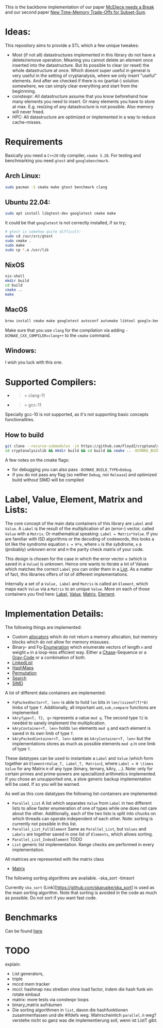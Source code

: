 This is the backbone implementation of our paper [McEliece needs a Break](https://eprint.iacr.org/2021/1634)
and our second paper [New Time-Memory Trade-Offs for Subset-Sum](https://eprint.iacr.org/2022/1329).

Ideas:
======

This repository aims to provide a STL which a few unique tweakes:
- Most (if not all) datastructures implemented in this library do not have a 
    delete/remove operation. Meaning you cannot delete an element once inserted
    into the datastructure. But its possible to clear (or reset) the whole 
    datastructure at once. Which doesnt super useful in general is very useful 
    in the setting of cryptanalysis, where we only insert "useful" elements.
    And after we checked if there is no (partial-) solution somewhere, we can
    simply clear everything and start from the beginnning.
- constexpr: All datastructure assume that you know beforehand how many elements
    you need to insert. Or many elements you have to store at max. E.g. resizing
    of any datastructure is not possible. Also memory will never freed.
- HPC: All datastructure are optimized or implemented in a way to reduce 
    cache-misses.

Requirements
============
Basically you need a `C++20` rdy compiler, `cmake 3.20`. For testing and 
benchmarking you need `gtest` and `googlebenchmark`.

## Arch Linux:
```bash
sudo pacman -S cmake make gtest benchmark clang
```

## Ubuntu 22.04:
```bash
sudo apt install libgtest-dev googletest cmake make 
```

It could be that `googletest` is not correctly installed, if so try;
```bash
# gtest is somehow quite difficult:
sudo cd /usr/src/gtest
sudo cmake .
sudo make
sudo cp *.a /usr/lib
```

## NixOS
```bash
nix-shell
mkdir build
cd build
cmake ..
make
```

## MacOS
```bash
brew install cmake make googletest autoconf automake libtool google-benchmark gcc libomp
```

Make sure that you use `clang` for the compilation via adding `-DCMAKE_CXX_COMPILER=clang++` 
to the `cmake` command.

## Windows: 
I wish you luck with this one.

Supported Compilers:
===================
- >= clang-11
- >= gcc-11

Specially gcc-10 is not supported, as it's not supporting basic concepts functionalities.

How to build
------
```bash
git clone --recurse-submodules -j4 https://github.com/FloydZ/cryptanalysislib
cd cryptanalysislib && mkdir build && cd build && cmake .. -DCMAKE_BUILD_TYPE=Release
```



A few notes on the cmake flags:
- for debugging you can also pass `-DCMAKE_BUILD_TYPE=Debug`.
- if you do not pass any flag (so neither `Debug`, nor `Release`) and optimized build without SIMD will be compiled


Label, Value, Element, Matrix and Lists: 
========================================
The core concept of the main data containers of this library are `Label` and 
`Value`. A `Label` is the result of the multiplication of an (error-) vector, 
called `Value` with a `Matrix`. Or mathematical speaking: `Label = Matrix*Value`.
If you are familiar with ISD algorithms or the decoding of codewords, this looks
a lot like the syndrome equation `s = H*e`, where `s` is the sybdrome, `e` a 
(probably) unknown error and `H` the parity check matrix of your code. 

This design is chosen for the case in which the error vector `e` (which is 
saved in a `Value`) is unknown. Hence one wants to iterate a lot of Values which 
matches the correct `Label` you can order them in a [List](TODO). As a matter 
of fact, this libraries offers of lot of different implementations. 

Internally a set of a `Value, Label` and `Matrix` is called an `Element`, which 
maps each `Value` via a `Matrix` to an unique `Value`. More on each of those 
containers you find here: [Label](TODO), [Value](TODO), [Matrix](TODO), 
[Element]().


Implementation Details:
=======================

The following things are implemented:
- Custom [allocators](./src/alloc/README.md) which do not return a memory 
    allocation, but memory blocks which do not allow for memory missuses.
- Binary- and Fq-[Enumeration](./src/combination/README.md) which enumerate vectors of length `n` and weight 
    `w` in a loop-less efficient way. Either a [Chase](TODO)-Sequence or a 
    [Gray-Code](TODO) or a combination of both. 
- [LinkedList](./src/container/linkedlist/README.md)
- [HashMaps](./src/container/hashmap/README.md)
- [Permutation](./src/permutation/README.md)
- [Search](./src/search/README.md)
- [SIMD](./src/simd/README.md)

A lot of different data containers are implemented:
- `FqPackedVector<T, len>` is able to hold `len` bits in `len/(sizeof(T)*8)` 
    limbs of type `T`. Additionally, all important `add,sub,compare` functions 
    are implemented
- `kAryType<T, T2, q>` represents a value `mod q`. The second type `T2` is 
    needed to sanely implement the multiplication.
- `kAryContainer<T, len>` holds `len` elements `mod q` and each element is 
    saved in its own limb of type `T`. 
- `kAryPackedContainer<T, len>` same as `kAryContainer<T, len>` but the 
    implementations stores as much as possible elements `mod q` in one limb of 
    type `T`.

These datatypes can be used to instantiate a `Label` and `Value` 
(which form together an `Element<Value_T, Label_T, Matrix>`), where 
`Label = H \times Value` for any Matrix `H` of any type (binary, ternary, 
kAry, ...).
Note: only for certain primes and prime-powers are speciallized arithmetics 
implemented. If you chose an unsupported one, a slow generic backup 
implementation will be used. If so you will be warned.

As well as this core datatypes the following list-containers are implemented:
- `Parallel_List` A list which separates `Value` from `Label` in two different
    lists to allow faster enumeration of one of types while one does not care 
    about the other. Additionally, each of the two lists is split into chucks 
    on which threads can operate independent of each other. Note: sorting is 
    currently not possible in this list.
- `Parallel_List_FullElement` Same as `Parallel_List`, but `Values` and 
    `Labels` are together saved in one list of `Elements`, which allows sorting. 
- `Parallel_List_IndexElement` TODO
- `List` generic list implementation.
Range checks are performed in every implementation.

All matrices are represented with the matrix class
- [Matrix](./src/matrix/README.md)

The following sorting algorithms are available.
-ska_sort 
-timsort

Currently `ska_sort` (Link)[https://github.com/skarupke/ska_sort] is used as 
the main sorting algorithm. Note that sorting is avoided in the code as much 
as possible. Do not sort if you want fast code.



Benchmarks
===
Can be found [here](https://floydz.github.io/cryptanalysislib/dev/bench/)


TODO
===
explain:
- List generators,
- triple
- mccd mem tracker
- mccl: hashmap neu streiben ohne load factor, indem die hash funk ein rotate einbaut
- matrix: more tests via constexpr loops
- binary_matrix aufräumen
- Die sorting algorithmen in `list`, davon die hashfunktionen zusammenfassen 
    und die #ifdefs weg. Wahrscheinlich `parallel.h` weg? verstehe nicht so ganz was die implementierung soll, wenn ist ListT gibt.
